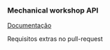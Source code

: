 ### Mechanical workshop API

[Documentação](https://documenter.getpostman.com/view/12505970/2sA3e1Bpkg)

Requisitos extras no pull-request
